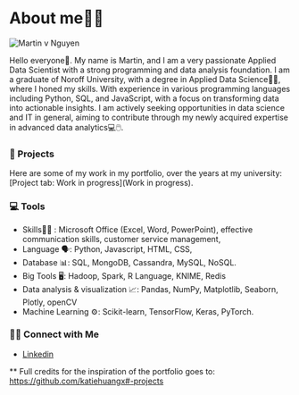 # About me👨‍💻


![Martin v  Nguyen](https://github.com/user-attachments/assets/7a318abf-fa23-4320-8a19-22ca8f0ce5f3)

Hello everyone👋. My name is Martin, and I am a very passionate Applied Data Scientist with a strong programming and data analysis foundation. I am a graduate of Noroff University, with a degree in Applied Data Science🧑‍🎓, where I honed my skills. 
With experience in various programming languages including Python, SQL, and JavaScript, with a focus on transforming data into actionable insights. I am actively seeking opportunities in data science and IT in general, aiming to contribute through my newly acquired expertise in advanced data analytics💻🖱️.

### 📝 Projects
Here are some of my work in my portfolio, over the years at my university: [Project tab: Work in progress](Work in progress).

### 💻 Tools
- Skills🧑‍💼 : Microsoft Office (Excel, Word, PowerPoint), effective communication skills, customer service management,
- Language 🗣️: Python, Javascript, HTML, CSS,
- Database 📊: SQL, MongoDB, Cassandra, MySQL, NoSQL.
- Big Tools 🖥️: Hadoop, Spark, R Language, KNIME, Redis
- Data analysis & visualization 📈: Pandas, NumPy, Matplotlib, Seaborn, Plotly, openCV
- Machine Learning ⚙️: Scikit-learn, TensorFlow, Keras, PyTorch.

### 👋🏻 Connect with Me
- [Linkedin](https://www.linkedin.com/in/martinng1609/)

** Full credits for the inspiration of the portfolio goes to: https://github.com/katiehuangx#-projects
